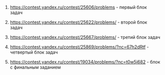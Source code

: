 1) https://contest.yandex.ru/contest/25606/problems - первый блок задач

2) https://contest.yandex.ru/contest/25622/problems/ - второй блок задач

3) https://contest.yandex.ru/contest/25667/problems/ - третий блок задач

4) https://contest.yandex.ru/contest/25869/problems/?nc=67h2dRtf - четвертый блок задач

5) https://contest.yandex.ru/contest/19034/problems/?nc=t0w5j682 - блок с финальным заданием